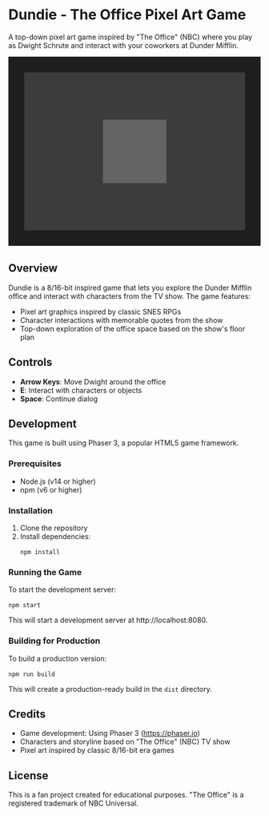 # Dundie - The Office Pixel Art Game

A top-down pixel art game inspired by "The Office" (NBC) where you play as Dwight Schrute and interact with your coworkers at Dunder Mifflin.

![Dundie Game Screenshot](assets/screenshots/game_screenshot.png)

## Overview

Dundie is a 8/16-bit inspired game that lets you explore the Dunder Mifflin office and interact with characters from the TV show. The game features:

- Pixel art graphics inspired by classic SNES RPGs
- Character interactions with memorable quotes from the show
- Top-down exploration of the office space based on the show's floor plan

## Controls

- **Arrow Keys**: Move Dwight around the office
- **E**: Interact with characters or objects
- **Space**: Continue dialog

## Development

This game is built using Phaser 3, a popular HTML5 game framework.

### Prerequisites

- Node.js (v14 or higher)
- npm (v6 or higher)

### Installation

1. Clone the repository
2. Install dependencies:
   ```
   npm install
   ```

### Running the Game

To start the development server:

```
npm start
```

This will start a development server at http://localhost:8080.

### Building for Production

To build a production version:

```
npm run build
```

This will create a production-ready build in the `dist` directory.

## Credits

- Game development: Using Phaser 3 (https://phaser.io)
- Characters and storyline based on "The Office" (NBC) TV show
- Pixel art inspired by classic 8/16-bit era games

## License

This is a fan project created for educational purposes. "The Office" is a registered trademark of NBC Universal.
